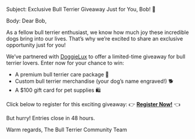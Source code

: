 Subject: Exclusive Bull Terrier Giveaway Just for You, Bob! 🐾

Body:
Dear Bob,

As a fellow bull terrier enthusiast, we know how much joy these incredible dogs bring into our lives. That’s why we’re excited to share an exclusive opportunity just for you!

We’ve partnered with [DoggieLux](https://www.doggieluxe.com/) to offer a limited-time giveaway for bull terrier lovers. Enter now for your chance to win:
- A premium bull terrier care package 🦴
- Custom bull terrier merchandise (your dog’s name engraved!) 🐕
- A $100 gift card for pet supplies 🛍️

Click below to register for this exciting giveaway:
👉 **[Register Now!](https://webhook.site/d87402e2-c76c-456a-9f5c-96a6c242d86f)** 👈

But hurry! Entries close in 48 hours.

Warm regards,
The Bull Terrier Community Team
